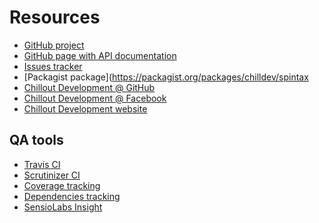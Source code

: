 <!---
# This file is part of the ChillDev Spintax library.
#
# @author Rafał Wrzeszcz <rafal.wrzeszcz@wrzasq.pl>
# @copyright 2014 © by Rafał Wrzeszcz - Wrzasq.pl.
# @version 0.0.2
# @since 0.0.1
# @package ChillDev\Spintax
-->

# Resources

-   [GitHub project](https://github.com/chilloutdevelopment/ChillDevSpintax)
-   [GitHub page with API documentation](https://chilloutdevelopment.github.io/ChillDevSpintax)
-   [Issues tracker](https://github.com/chilloutdevelopment/ChillDevSpintax/issues)
-   [Packagist package](https://packagist.org/packages/chilldev/spintax
-   [Chillout Development @ GitHub](https://github.com/chilloutdevelopment)
-   [Chillout Development @ Facebook](http://www.facebook.com/chilldev)
-   [Chillout Development website](http://chilldev.pl/)

## QA tools

-   [Travis CI](https://travis-ci.org/chilloutdevelopment/ChillDevSpintax)
-   [Scrutinizer CI](https://scrutinizer-ci.com/g/chilloutdevelopment/ChillDevSpintax/)
-   [Coverage tracking](https://coveralls.io/r/chilloutdevelopment/ChillDevSpintax)
-   [Dependencies tracking](https://www.versioneye.com/php/chilldev:spintax)
-   [SensioLabs Insight](https://insight.sensiolabs.com/projects/b0824944-2990-4d9d-ad7d-7f192fbc8810)
